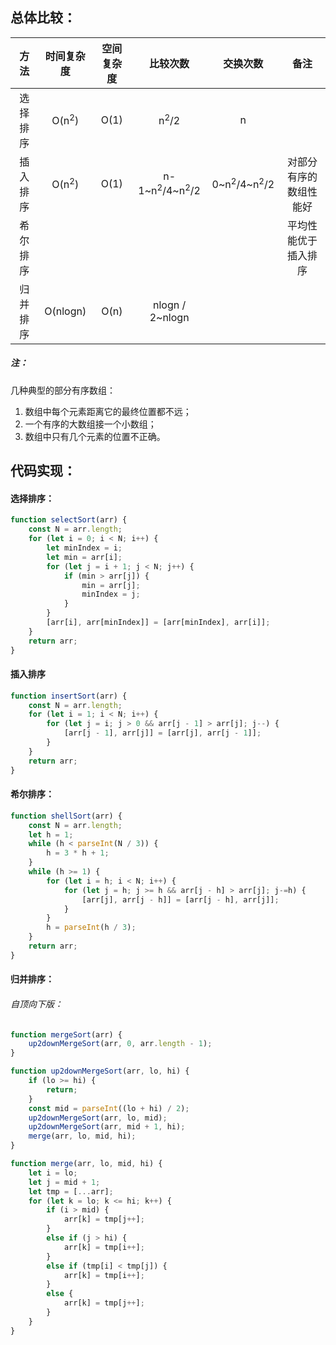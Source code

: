 ## 总体比较：

|   方法   |    时间复杂度    | 空间复杂度 |              比较次数               |             交换次数              |          备注          |
| :------: | :--------------: | :--------: | :---------------------------------: | :-------------------------------: | :--------------------: |
| 选择排序 | O(n<sup>2</sup>) |    O(1)    |           n<sup>2</sup>/2           |                 n                 |                        |
| 插入排序 | O(n<sup>2</sup>) |    O(1)    | n-1~n<sup>2</sup>/4~n<sup>2</sup>/2 | 0~n<sup>2</sup>/4~n<sup>2</sup>/2 | 对部分有序的数组性能好 |
| 希尔排序 |                  |            |                                     |                                   |  平均性能优于插入排序  |
| 归并排序 |     O(nlogn)     |    O(n)    |           nlogn / 2~nlogn           |                                   |                        |

##### 注：

几种典型的部分有序数组：

1. 数组中每个元素距离它的最终位置都不远；
2. 一个有序的大数组接一个小数组；	
3. 数组中只有几个元素的位置不正确。

## 代码实现：

#### 	选择排序：

```javascript
function selectSort(arr) {
    const N = arr.length;
    for (let i = 0; i < N; i++) {
        let minIndex = i;
        let min = arr[i];
        for (let j = i + 1; j < N; j++) {
            if (min > arr[j]) {
                min = arr[j];
                minIndex = j;
            }
        }
        [arr[i], arr[minIndex]] = [arr[minIndex], arr[i]];
    }
    return arr;
}
```

#### 	插入排序

```javascript
function insertSort(arr) {
    const N = arr.length;
    for (let i = 1; i < N; i++) {
        for (let j = i; j > 0 && arr[j - 1] > arr[j]; j--) {
            [arr[j - 1], arr[j]] = [arr[j], arr[j - 1]];
        }
    }
    return arr;
}
```

#### 	希尔排序：

```javascript
function shellSort(arr) {
    const N = arr.length;
    let h = 1;
    while (h < parseInt(N / 3)) {
    	h = 3 * h + 1;
    }
    while (h >= 1) {
        for (let i = h; i < N; i++) {
            for (let j = h; j >= h && arr[j - h] > arr[j]; j-=h) {
                [arr[j], arr[j - h]] = [arr[j - h], arr[j]];
            }
        }
        h = parseInt(h / 3);
    }
    return arr;
}
```

#### 	归并排序：

###### 		自顶向下版：

```javascript
function mergeSort(arr) {
    up2downMergeSort(arr, 0, arr.length - 1);
}

function up2downMergeSort(arr, lo, hi) {
    if (lo >= hi) {
        return;
    }
    const mid = parseInt((lo + hi) / 2);
    up2downMergeSort(arr, lo, mid);
    up2downMergeSort(arr, mid + 1, hi);
    merge(arr, lo, mid, hi);
}

function merge(arr, lo, mid, hi) {
    let i = lo;
    let j = mid + 1;
    let tmp = [...arr];
    for (let k = lo; k <= hi; k++) {
        if (i > mid) {
            arr[k] = tmp[j++];
        }
        else if (j > hi) {
            arr[k] = tmp[i++];
        }
        else if (tmp[i] < tmp[j]) {
            arr[k] = tmp[i++];
        }
        else {
            arr[k] = tmp[j++];
        }
    }
}
```

#### 